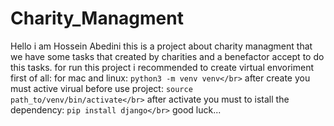 # Charity_Managment
Hello i am Hossein Abedini this is a project about charity managment that we have some tasks that created by charities and a benefactor accept to do this tasks.
for run this project i recommended to create virtual envoriment first of all:
for mac and linux:
`python3 -m venv venv</br>`
after create you must active virual before use project:
`source path_to/venv/bin/activate</br>`
after activate you must to istall the dependency:
`pip install django</br>`
good luck...
